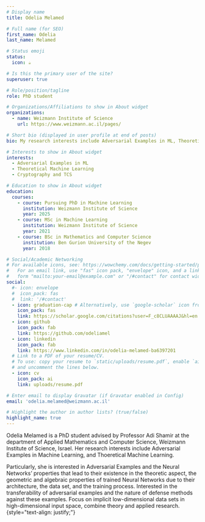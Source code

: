 ```yaml
---
# Display name
title: Odelia Melamed

# Full name (for SEO)
first_name: Odelia
last_name: Melamed

# Status emoji
status:
  icon: ☕️

# Is this the primary user of the site?
superuser: true

# Role/position/tagline
role: PhD student

# Organizations/Affiliations to show in About widget
organizations:
  - name: Weizmann Institute of Science
    url: https://www.weizmann.ac.il/pages/

# Short bio (displayed in user profile at end of posts)
bio: My research interests include Adversarial Examples in ML, Theoretical Machine Learning, Cryptography and TCS.

# Interests to show in About widget
interests:
  - Adversarial Examples in ML
  - Theoretical Machine Learning
  - Cryptography and TCS

# Education to show in About widget
education:
  courses:
    - course: Pursuing PhD in Machine Learning
      institution: Weizmann Institute of Science
      year: 2025
    - course: MSc in Machine Learning
      institution: Weizmann Institute of Science
      year: 2021
    - course: BSc in Mathematics and Computer Science
      institution: Ben Gurion University of the Negev
      year: 2018

# Social/Academic Networking
# For available icons, see: https://wowchemy.com/docs/getting-started/page-builder/#icons
#   For an email link, use "fas" icon pack, "envelope" icon, and a link in the
#   form "mailto:your-email@example.com" or "/#contact" for contact widget.
social:
  #- icon: envelope
  #  icon_pack: fas
  #  link: '/#contact'
  - icon: graduation-cap # Alternatively, use `google-scholar` icon from `ai` icon pack
    icon_pack: fas
    link: https://scholar.google.com/citations?user=F_c8CLUAAAAJ&hl=en
  - icon: github
    icon_pack: fab
    link: https://github.com/odeliamel
  - icon: linkedin
    icon_pack: fab
    link: https://www.linkedin.com/in/odelia-melamed-ba6397201
  # Link to a PDF of your resume/CV.
  # To use: copy your resume to `static/uploads/resume.pdf`, enable `ai` icons in `params.yaml`,
  # and uncomment the lines below.
  - icon: cv
    icon_pack: ai
    link: uploads/resume.pdf

# Enter email to display Gravatar (if Gravatar enabled in Config)
email: 'odelia.melamed@weizmann.ac.il'

# Highlight the author in author lists? (true/false)
highlight_name: true
---
```


Odelia Melamed is a PhD student advised by Professor Adi Shamir at the department of Applied Mathematics and Computer Science, Weizmann Institute of Science, Israel. Her research interests include Adversarial Examples in Machine Learning, and Thoeretical Machine Learning. 

Particularly, she is interested in Adversarial Examples and the Neural Networks’ properties that lead to their existence in the theoretic aspect, the geometric and algebraic properties of trained Neural Networks due to their architecture, the data set, and the training process. Interested in the transferability of adversarial examples and the nature of defense methods against these examples. Focus on implicit low-dimensional data sets in high-dimensional input space, combine theory and applied research.
{style="text-align: justify;"}
